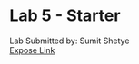 # Lab 5 - Starter
Lab Submitted by: Sumit Shetye  
[Expose Link](sumitshetye.github.io/Lab5-_starter/expose.html)
